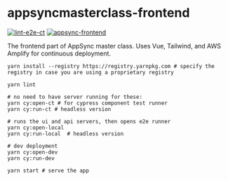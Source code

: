 # appsyncmasterclass-frontend

[![lint-e2e-ct](https://github.com/muratkeremozcan/appsyncmasterclass-frontend/actions/workflows/main.yml/badge.svg?branch=main)](https://github.com/muratkeremozcan/appsyncmasterclass-frontend/actions/workflows/main.yml)
[![appsync-frontend](https://img.shields.io/endpoint?url=https://cloud.cypress.io/badge/count/r8t63u/main&style=plastic&logo=cypress)](https://cloud.cypress.io/projects/r8t63u/runs)

The frontend part of AppSync master class. Uses Vue, Tailwind, and AWS Amplify
for continuous deployment.

```
yarn install --registry https://registry.yarnpkg.com # specify the registry in case you are using a proprietary registry

yarn lint

# no need to have server running for these:
yarn cy:open-ct # for cypress component test runner
yarn cy:run-ct # headless version

# runs the ui and api servers, then opens e2e runner
yarn cy:open-local
yarn cy:run-local  # headless version

# dev deployment
yarn cy:open-dev
yarn cy:run-dev

yarn start # serve the app
```
